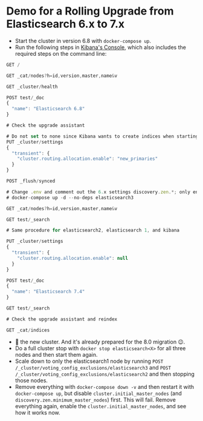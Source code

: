 # Demo for a Rolling Upgrade from Elasticsearch 6.x to 7.x

* Start the cluster in version 6.8 with `docker-compose up`.
* Run the following steps in [Kibana's Console](http://localhost:5601/app/kibana#/dev_tools/console?_g=()), which also includes the required steps on the command line:

```js
GET /

GET _cat/nodes?h=id,version,master,name&v

GET _cluster/health

POST test/_doc
{
  "name": "Elasticsearch 6.8"
}

# Check the upgrade assistant

# Do not set to none since Kibana wants to create indices when starting up with 7
PUT _cluster/settings
{
  "transient": {
    "cluster.routing.allocation.enable": "new_primaries"
  }
}

POST _flush/synced

# Change .env and comment out the 6.x settings discovery.zen.*; only enable discovery.seed_hosts
# docker-compose up -d --no-deps elasticsearch3

GET _cat/nodes?h=id,version,master,name&v

GET test/_search

# Same procedure for elasticsearch2, elasticsearch 1, and kibana

PUT _cluster/settings
{
  "transient": {
    "cluster.routing.allocation.enable": null
  }
}

POST test/_doc
{
  "name": "Elasticsearch 7.4"
}

GET test/_search

# Check the upgrade assistant and reindex

GET _cat/indices
```

* 🥳 the new cluster. And it's already prepared for the 8.0 migration 😉.
* Do a full cluster stop with `docker stop elasticsearch<X>` for all three nodes and then start them again.
* Scale down to only the elasticsearch1 node by running `POST /_cluster/voting_config_exclusions/elasticsearch3` and `POST /_cluster/voting_config_exclusions/elasticsearch2` and then stopping those nodes.
* Remove everything with `docker-compose down -v` and then restart it with `docker-compose up`, but disable `cluster.initial_master_nodes` (and `discovery.zen.minimum_master_nodes`) first. This will fail. Remove everything again, enable the `cluster.initial_master_nodes`, and see how it works now.
